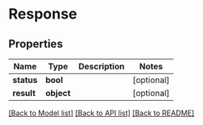 # Response

## Properties
Name | Type | Description | Notes
------------ | ------------- | ------------- | -------------
**status** | **bool** |  | [optional] 
**result** | **object** |  | [optional] 

[[Back to Model list]](../README.md#documentation-for-models) [[Back to API list]](../README.md#documentation-for-api-endpoints) [[Back to README]](../README.md)


